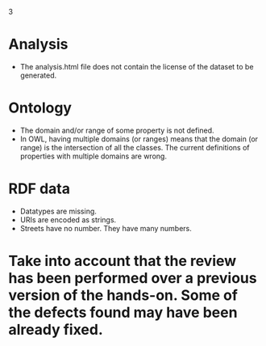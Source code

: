 3
# Analysis
 - The analysis.html file does not contain the license of the dataset to be generated.
# Ontology
 - The domain and/or range of some property is not defined.
 - In OWL, having multiple domains (or ranges) means that the domain (or range) is the intersection of all the classes.  The current definitions of properties with multiple domains are wrong.
# RDF data
 - Datatypes are missing.
 - URIs are encoded as strings.
 - Streets have no number. They have many numbers.
# Take into account that the review has been performed over a previous version of the hands-on. Some of the defects found may have been already fixed.
